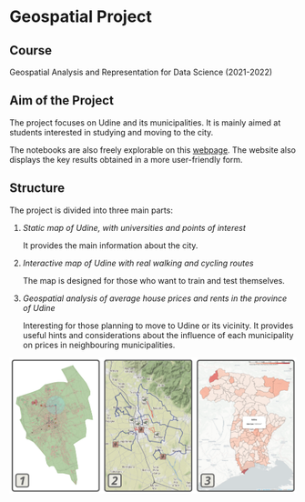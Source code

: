 # Geospatial Project

## Course

Geospatial Analysis and Representation for Data Science (2021-2022)

## Aim of the Project

The project focuses on Udine and its municipalities. It is mainly aimed at students interested in studying and moving to the city.

The notebooks are also freely explorable on this [webpage](https://danielepassabi.github.io/uni/geo/geo_project.html). The website also displays the key results obtained in a more user-friendly form.

## Structure

The project is divided into three main parts:

1. *Static map of Udine, with universities and points of interest*

    It provides the main information about the city.
    
2. *Interactive map of Udine with real walking and cycling routes*
    
    The map is designed for those who want to train and test themselves.

3. *Geospatial analysis of average house prices and rents in the province of Udine*
    
    Interesting for those planning to move to Udine or its vicinity. It provides useful hints and considerations about the influence of each municipality on prices in neighbouring municipalities.

![Preview](images/preview_of_sections.png)

